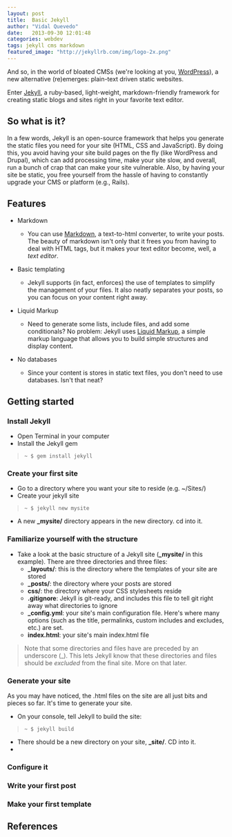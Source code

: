 ```yaml
---
layout: post
title:  Basic Jekyll
author: "Vidal Quevedo"
date:   2013-09-30 12:01:48
categories: webdev
tags: jekyll cms markdown
featured_image: "http://jekyllrb.com/img/logo-2x.png"
---
```


And so, in the world of bloated CMSs (we're looking at you, [WordPress](http://www.wordpress.org)), a new alternative (re)emerges: plain-text driven static websites.

Enter [Jekyll](http://jekyllrb.com/), a ruby-based, light-weight, markdown-friendly framework for creating static blogs and sites right in your favorite text editor.

## So what is it?
In a few words, Jekyll is an open-source framework that helps you generate the static files you need for your site (HTML, CSS and JavaScript). By doing this, you avoid having your site build pages on the fly (like WordPress and Drupal), which can add processing time, make your site slow, and overall, run a bunch of crap that can make your site vulnerable. Also, by having your site be static, you free yourself from the hassle of having to constantly upgrade your CMS or platform (e.g., Rails).

## Features


- Markdown
  - You can use [Markdown](http://daringfireball.net/projects/markdown/), a text-to-html converter, to write your posts. The beauty of markdown isn't only that it frees you from having to deal with HTML tags, but it makes your text editor become, well, a _text editor_.

- Basic templating
  - Jekyll supports (in fact, enforces) the use of templates to simplify the management of your files. It also neatly separates your posts, so you can focus on your content right away.

- Liquid Markup
  - Need to generate some lists, include files, and add some conditionals? No problem: Jekyll uses [Liquid Markup](http://wiki.shopify.com/Liquid), a simple markup language that allows you to build simple structures and display content.

- No databases
  - Since your content is stores in static text files, you don't need to use databases. Isn't that neat?


## Getting started

### Install Jekyll
- Open Terminal in your computer
- Install the Jekyll gem

>     ~ $ gem install jekyll

### Create your first site

- Go to a directory where you want your site to reside (e.g. ~/Sites/)
- Create your jekyll site

>     ~ $ jekyll new mysite

- A new **\_mysite/** directory appears in the new directory. cd into it.


### Familiarize yourself with the structure

- Take a look at the basic structure of a Jekyll site (**\_mysite/** in this example). There are three directories and three files:
  - **_layouts/**: this is the directory where the templates of your site are stored
  - **_posts/**: the directory where your posts are stored
  - **css/**: the directory where your CSS stylesheets reside
  - **.gitignore**: Jekyll is git-ready, and includes this file to tell git right away what directories to ignore
  - **_config.yml**: your site's main configuration file. Here's where many options (such as the title, permalinks, custom includes and excludes, etc.) are set.
  - **index.html**: your site's main index.html file

> Note that some directories and files have are preceded by an underscore \(\_). This lets Jekyll know that these directories and files should be _excluded_ from the final site. More on that later.  

### Generate your site
As you may have noticed, the .html files on the site are all just bits and pieces so far. It's time to generate your site.

- On your console, tell Jekyll to build the site:

>     ~ $ jekyll build


- There should be a new directory on your site, **\_site/**. CD into it.
- 




### Configure it

### Write your first post
### Make your first template


## References

